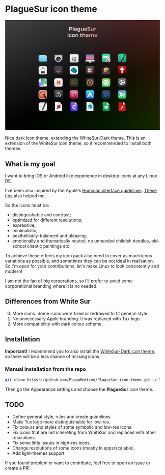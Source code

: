 # PlagueSur icon theme

![Icon theme preview](./icon-theme-preview.png)

Nice dark icon theme, extending the WhiteSur-Dark theme.
This is an extension of the WhiteSur icon theme, so it recommended
to install both themes.

## What is my goal

I want to bring iOS or Android like experience in desktop icons at any
Linux DE.

I've been also inspired by the Apple's
[Humman interface guidelines](https://developer.apple.com/design/human-interface-guidelines).
[These tips](https://lawsofux.com/) also helped me.

So the icons must be:
- distinguishable and contrast;
- optimized for different resolutions;
- expressive;
- minimalistic;
- aesthetically-balanced and pleasing;
- emotionally and thematically neutral, no unneeded childish doodles,
old-school chaotic paintings etc.

To achieve these effects my icon pack also need to cover as much icons
variations as possible, and sometimes they can be not ideal in realisation.
So i'm open for your contributions, let's make Linux to look consistently and modern!

I am not the fan of big corporations, so i'll prefer to avoid some corporational
branding where it is no needed.

## Differences from White Sur

0. More icons. Some icons were fixed or redrawed to fit general style.
1. No unnecessary Apple branding. It was replaced with Tux logo.
2. More compatibility with dark colour scheme.

## Installation

**Important!** I recommend you to also install the
[WhiteSur-Dark icon theme](https://github.com/vinceliuice/WhiteSur-icon-theme),
so there will be a less chance of missing icons.

### Manual installation from the repo

```bash
git clone https://github.com/PlagaMedicum/PlagueSur-icon-theme.git ~/.local/share/icons/PlagueSur
```

Then go the Appearance settings and choose the **PlagueSur** icon theme.

## TODO

- Define general style, rules and create guidelines.
- Make Tux logo more distinguishable for low-res.
- Fix colours and styles of some symbolic and low-res icons.
- Fix icons that are not inhereting from WhiteSur and replaced with other resolutions.
- Fix some little issues in high-res icons.
- Change resolutions of some icons (mostly in apps/scalable).
- Add light-themes support

If you found problem or want to contribute,
feel free to open an issue or create a PR!

